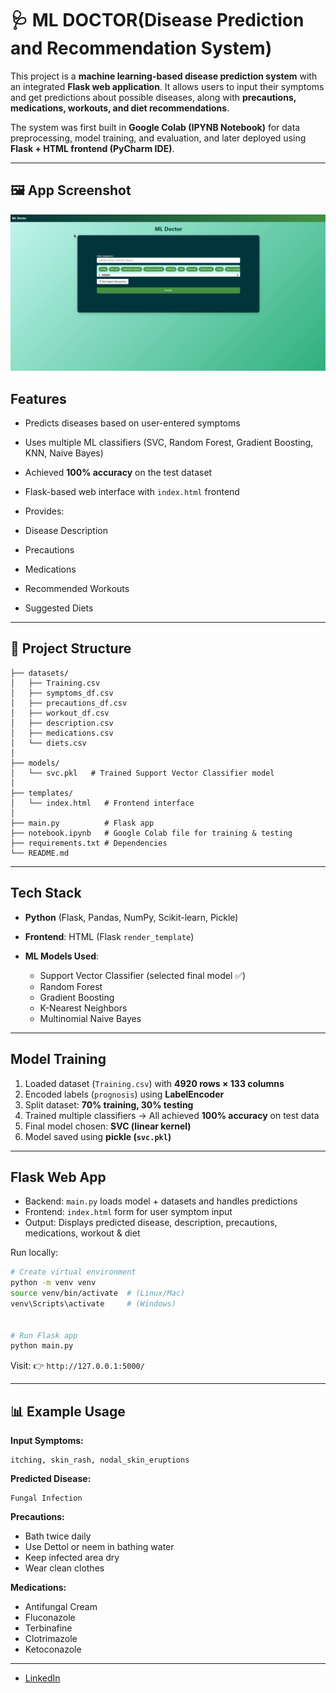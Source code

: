 
# 🩺 ML DOCTOR(Disease Prediction and Recommendation System)

This project is a **machine learning-based disease prediction system** with an integrated **Flask web application**.
It allows users to input their symptoms and get predictions about possible diseases, along with **precautions, medications, workouts, and diet recommendations**.

The system was first built in **Google Colab (IPYNB Notebook)** for data preprocessing, model training, and evaluation, and later deployed using **Flask + HTML frontend (PyCharm IDE)**.

---
## 🖼️ App Screenshot


![Disease Prediction App](Screenshot%202025-09-13%20163717.png)  

##   Features

*   Predicts diseases based on user-entered symptoms
*   Uses multiple ML classifiers (SVC, Random Forest, Gradient Boosting, KNN, Naive Bayes)
*   Achieved **100% accuracy** on the test dataset
*   Flask-based web interface with `index.html` frontend
*   Provides:

  * Disease Description
  * Precautions
  * Medications
  * Recommended Workouts
  * Suggested Diets

---

## 📂 Project Structure

```
├── datasets/
│   ├── Training.csv
│   ├── symptoms_df.csv
│   ├── precautions_df.csv
│   ├── workout_df.csv
│   ├── description.csv
│   ├── medications.csv
│   └── diets.csv
│
├── models/
│   └── svc.pkl   # Trained Support Vector Classifier model
│
├── templates/
│   └── index.html   # Frontend interface
│
├── main.py          # Flask app
├── notebook.ipynb   # Google Colab file for training & testing
├── requirements.txt # Dependencies
└── README.md
```

---

##   Tech Stack

* **Python** (Flask, Pandas, NumPy, Scikit-learn, Pickle)
* **Frontend**: HTML (Flask `render_template`)
* **ML Models Used**:

  * Support Vector Classifier (selected final model ✅)
  * Random Forest
  * Gradient Boosting
  * K-Nearest Neighbors
  * Multinomial Naive Bayes

---

##  Model Training

1. Loaded dataset (`Training.csv`) with **4920 rows × 133 columns**
2. Encoded labels (`prognosis`) using **LabelEncoder**
3. Split dataset: **70% training, 30% testing**
4. Trained multiple classifiers → All achieved **100% accuracy** on test data
5. Final model chosen: **SVC (linear kernel)**
6. Model saved using **pickle (`svc.pkl`)**

---

##   Flask Web App

* Backend: `main.py` loads model + datasets and handles predictions
* Frontend: `index.html` form for user symptom input
* Output: Displays predicted disease, description, precautions, medications, workout & diet

Run locally:

```bash
# Create virtual environment
python -m venv venv
source venv/bin/activate  # (Linux/Mac)
venv\Scripts\activate     # (Windows)

 
# Run Flask app
python main.py
```

Visit: 👉 `http://127.0.0.1:5000/`

---

## 📊 Example Usage

**Input Symptoms:**

```
itching, skin_rash, nodal_skin_eruptions
```

**Predicted Disease:**

```
Fungal Infection
```

**Precautions:**

* Bath twice daily
* Use Dettol or neem in bathing water
* Keep infected area dry
* Wear clean clothes

**Medications:**

* Antifungal Cream
* Fluconazole
* Terbinafine
* Clotrimazole
* Ketoconazole

 
---
 
*   [LinkedIn](https://www.linkedin.com/in/imadkhan-datascience)
 

 

